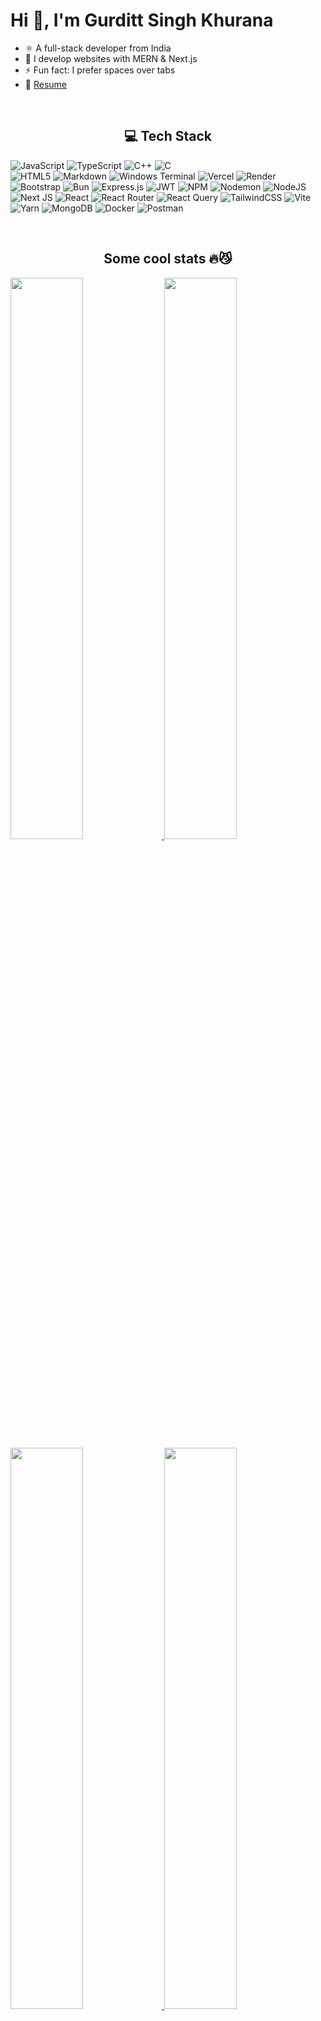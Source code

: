 # Hi 👋, I'm Gurditt Singh Khurana

  - ⚛️ A full-stack developer from India
  - 🌱 I develop websites with MERN & Next.js
  - ⚡ Fun fact: I prefer spaces over tabs
  - 📄 [Resume](https://drive.google.com/file/d/1EPe1g6zD-lstPZiecyr08SP3lnxANieZ/view?usp=sharing)

<br />

<h2 align="center">💻 Tech Stack</h2>

![JavaScript](https://img.shields.io/badge/javascript-%23323330.svg?style=for-the-badge&logo=javascript&logoColor=%23F7DF1E)
![TypeScript](https://img.shields.io/badge/typescript-%23007ACC.svg?style=for-the-badge&logo=typescript&logoColor=white) 
![C++](https://img.shields.io/badge/c++-%2300599C.svg?style=for-the-badge&logo=c%2B%2B&logoColor=white) 
![C](https://img.shields.io/badge/c-%2300599C.svg?style=for-the-badge&logo=c&logoColor=white)  
![HTML5](https://img.shields.io/badge/html5-%23E34F26.svg?style=for-the-badge&logo=html5&logoColor=white) ![Markdown](https://img.shields.io/badge/markdown-%23000000.svg?style=for-the-badge&logo=markdown&logoColor=white) 
![Windows Terminal](https://img.shields.io/badge/Windows%20Terminal-%234D4D4D.svg?style=for-the-badge&logo=windows-terminal&logoColor=white) 
![Vercel](https://img.shields.io/badge/vercel-%23000000.svg?style=for-the-badge&logo=vercel&logoColor=white) 
![Render](https://img.shields.io/badge/Render-%46E3B7.svg?style=for-the-badge&logo=render&logoColor=white) ![Bootstrap](https://img.shields.io/badge/bootstrap-%238511FA.svg?style=for-the-badge&logo=bootstrap&logoColor=white) 
![Bun](https://img.shields.io/badge/Bun-%23000000.svg?style=for-the-badge&logo=bun&logoColor=white) ![Express.js](https://img.shields.io/badge/express.js-%23404d59.svg?style=for-the-badge&logo=express&logoColor=%2361DAFB) 
![JWT](https://img.shields.io/badge/JWT-black?style=for-the-badge&logo=JSON%20web%20tokens) 
![NPM](https://img.shields.io/badge/NPM-%23CB3837.svg?style=for-the-badge&logo=npm&logoColor=white) 
![Nodemon](https://img.shields.io/badge/NODEMON-%23323330.svg?style=for-the-badge&logo=nodemon&logoColor=%BBDEAD) 
![NodeJS](https://img.shields.io/badge/node.js-6DA55F?style=for-the-badge&logo=node.js&logoColor=white) 
![Next JS](https://img.shields.io/badge/Next-black?style=for-the-badge&logo=next.js&logoColor=white) 
![React](https://img.shields.io/badge/react-%2320232a.svg?style=for-the-badge&logo=react&logoColor=%2361DAFB) 
![React Router](https://img.shields.io/badge/React_Router-CA4245?style=for-the-badge&logo=react-router&logoColor=white) 
![React Query](https://img.shields.io/badge/-React%20Query-FF4154?style=for-the-badge&logo=react%20query&logoColor=white) 
![TailwindCSS](https://img.shields.io/badge/tailwindcss-%2338B2AC.svg?style=for-the-badge&logo=tailwind-css&logoColor=white) 
![Vite](https://img.shields.io/badge/vite-%23646CFF.svg?style=for-the-badge&logo=vite&logoColor=white) 
![Yarn](https://img.shields.io/badge/yarn-%232C8EBB.svg?style=for-the-badge&logo=yarn&logoColor=white) 
![MongoDB](https://img.shields.io/badge/MongoDB-%234ea94b.svg?style=for-the-badge&logo=mongodb&logoColor=white) 
![Docker](https://img.shields.io/badge/docker-%230db7ed.svg?style=for-the-badge&logo=docker&logoColor=white) 
![Postman](https://img.shields.io/badge/Postman-FF6C37?style=for-the-badge&logo=postman&logoColor=white)

<br />

<h2 align="center">Some cool stats 🔥😼</h2>

<a href="https://quine.sh?utm_source=widgets&utm_campaign=gurdittcancode" target="_blank">
  <img src="https://stats.quine.sh/gurdittcancode/dependencies?theme=dark" width="48%"/>  
</a>

<a href="https://quine.sh?utm_source=widgets&utm_campaign=gurdittcancode" target="_blank">
  <img src="https://stats.quine.sh/gurdittcancode/github?theme=dark" width="48%"/>  
</a>

<a href="https://quine.sh?utm_source=widgets&utm_campaign=gurdittcancode" target="_blank">
  <img src="https://stats.quine.sh/gurdittcancode/topics-over-time?theme=dark" width="48%"/>  
</a>

<a href="https://quine.sh?utm_source=widgets&utm_campaign=gurdittcancode" target="_blank">
  <img src="https://stats.quine.sh/gurdittcancode/languages-over-time?theme=dark" width="48%"/>  
</a>


<h2 align="center"> 📊 GitHub Stats</h2>

![](https://github-readme-stats.vercel.app/api?username=gurdittcancode&theme=dark&hide_border=false&include_all_commits=false&count_private=false)
![](https://github-readme-streak-stats.herokuapp.com/?user=gurdittcancode&theme=dark&hide_border=false)


<!-- Proudly created with GPRM ( https://gprm.itsvg.in ) -->

